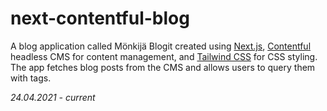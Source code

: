 # next-contentful-blog

A blog application called Mönkijä Blogit created using [Next.js](https://github.com/vercel/next.js/), [Contentful](https://www.contentful.com/) headless CMS for content management, and [Tailwind CSS](https://github.com/tailwindlabs/tailwindcss) for CSS styling. The app fetches blog posts from the CMS and allows users to query them with tags.

_24.04.2021 - current_
